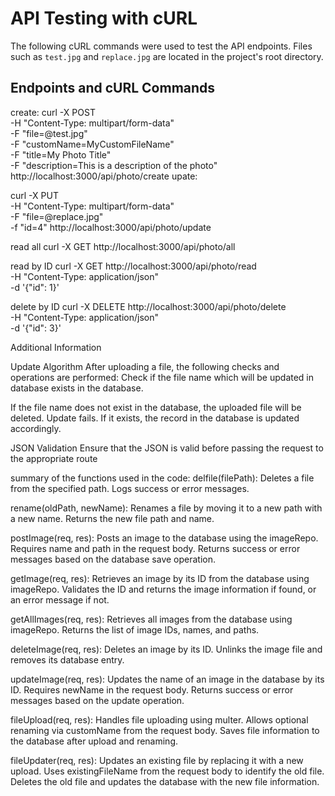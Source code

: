 # API Testing with cURL

The following cURL commands were used to test the API endpoints. Files such as `test.jpg` and `replace.jpg` are located in the project's root directory.

## Endpoints and cURL Commands




create:
curl -X POST \
  -H "Content-Type: multipart/form-data" \
  -F "file=@test.jpg" \
  -F "customName=MyCustomFileName" \
  -F "title=My Photo Title" \
  -F "description=This is a description of the photo" \
  http://localhost:3000/api/photo/create
upate:

curl -X PUT \
  -H "Content-Type: multipart/form-data" \
  -F "file=@replace.jpg" \
  -f "id=4"
   http://localhost:3000/api/photo/update

read all
curl -X GET http://localhost:3000/api/photo/all

read by ID
curl -X GET http://localhost:3000/api/photo/read \
  -H "Content-Type: application/json" \
  -d '{"id": 1}'

delete by ID
curl -X DELETE http://localhost:3000/api/photo/delete \
  -H "Content-Type: application/json" \
  -d '{"id": 3}'

Additional Information

Update Algorithm
After uploading a file, the following checks and operations are performed:
Check if the file name which will be updated in database exists in the database.

If the file name does not exist in the database, the uploaded file will be deleted. Update fails.
If it exists, the record in the database is updated accordingly.

JSON Validation
Ensure that the JSON is valid before passing the request to the appropriate route


 summary of the functions used in the code:
delfile(filePath):
Deletes a file from the specified path.
Logs success or error messages.

rename(oldPath, newName):
Renames a file by moving it to a new path with a new name.
Returns the new file path and name.

postImage(req, res):
Posts an image to the database using the imageRepo.
Requires name and path in the request body.
Returns success or error messages based on the database save operation.

getImage(req, res):
Retrieves an image by its ID from the database using imageRepo.
Validates the ID and returns the image information if found, or an error message if not.

getAllImages(req, res):
Retrieves all images from the database using imageRepo.
Returns the list of image IDs, names, and paths.

deleteImage(req, res):
Deletes an image by its ID.
Unlinks the image file and removes its database entry.

updateImage(req, res):
Updates the name of an image in the database by its ID.
Requires newName in the request body.
Returns success or error messages based on the update operation.

fileUpload(req, res):
Handles file uploading using multer.
Allows optional renaming via customName from the request body.
Saves file information to the database after upload and renaming.

fileUpdater(req, res):
Updates an existing file by replacing it with a new upload.
Uses existingFileName from the request body to identify the old file.
Deletes the old file and updates the database with the new file information.